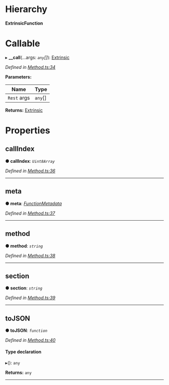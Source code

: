 

# Hierarchy

**ExtrinsicFunction**

# Callable
▸ **__call**(...args: *`any`[]*): [Extrinsic](../classes/_extrinsic_.extrinsic.md)

*Defined in [Method.ts:34](https://github.com/polkadot-js/api/blob/46b10a0/packages/types/src/Method.ts#L34)*

**Parameters:**

| Name | Type |
| ------ | ------ |
| `Rest` args | `any`[] |

**Returns:** [Extrinsic](../classes/_extrinsic_.extrinsic.md)

# Properties

<a id="callindex"></a>

##  callIndex

**● callIndex**: *`Uint8Array`*

*Defined in [Method.ts:36](https://github.com/polkadot-js/api/blob/46b10a0/packages/types/src/Method.ts#L36)*

___
<a id="meta"></a>

##  meta

**● meta**: *[FunctionMetadata](../classes/_metadata_modules_.functionmetadata.md)*

*Defined in [Method.ts:37](https://github.com/polkadot-js/api/blob/46b10a0/packages/types/src/Method.ts#L37)*

___
<a id="method"></a>

##  method

**● method**: *`string`*

*Defined in [Method.ts:38](https://github.com/polkadot-js/api/blob/46b10a0/packages/types/src/Method.ts#L38)*

___
<a id="section"></a>

##  section

**● section**: *`string`*

*Defined in [Method.ts:39](https://github.com/polkadot-js/api/blob/46b10a0/packages/types/src/Method.ts#L39)*

___
<a id="tojson"></a>

##  toJSON

**● toJSON**: *`function`*

*Defined in [Method.ts:40](https://github.com/polkadot-js/api/blob/46b10a0/packages/types/src/Method.ts#L40)*

#### Type declaration
▸(): `any`

**Returns:** `any`

___

